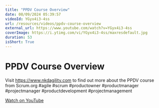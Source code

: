 ```yaml
---
title: "PPDV Course Overview"
date: 08/09/2024 05:39:57
videoId: YGyx4i3-4ss
url: /resources/videos/ppdv-course-overview
external_url: https://www.youtube.com/watch?v=YGyx4i3-4ss
coverImage: https://i.ytimg.com/vi/YGyx4i3-4ss/maxresdefault.jpg
duration: 53
isShort: True
---
```


# PPDV Course Overview

Visit https://www.nkdagility.com to find out more about the PPDV course from Scrum.org #agile #scrum #productowner #productmanager #projectmanager #productdevelopment #projectmanagement

[Watch on YouTube](https://www.youtube.com/watch?v=YGyx4i3-4ss)
